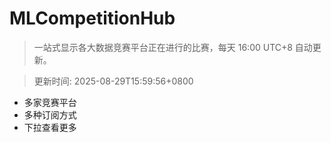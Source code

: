 # MLCompetitionHub

> 一站式显示各大数据竞赛平台正在进行的比赛，每天 16:00 UTC+8 自动更新。
  
> 更新时间: 2025-08-29T15:59:56+0800 

* 多家竞赛平台
* 多种订阅方式
* 下拉查看更多